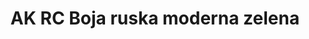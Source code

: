 ---
layout: product
title: "AK RC Boja ruska moderna zelena"
price: "330" 
desc: "Acrylic Laquer 10mL"
img_path: "/assets/img/RC098.jpg"
brand: "AK "
available: false
special_offer: false
new: false
soon: false
cat: "020000"
subcat: "020200"
subsubcat: "020201"
sifra: "RC098"
popular: false
---